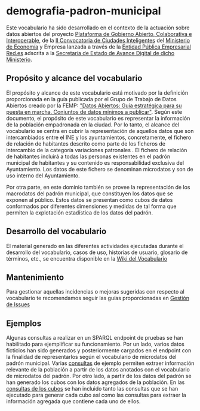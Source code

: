 # demografia-padron-municipal
Este vocabulario ha sido desarrollado en el contexto de la actuación sobre datos abiertos del proyecto [Plataforma de Gobierno Abierto, Colaborativa e Interoperable](http://www.red.es/redes/es/que-hacemos/ciudades-inteligentes/proyectos-en-ciudades), de la [II Convocatoria de Ciudades Inteligentes](https://perfilcontratante.red.es/perfilcontratante/busqueda/DetalleLicitacionesDefault.action?idLicitacion=6707&visualizar=0) del [Ministerio de Economía](http://www.mineco.gob.es/) y Empresa lanzada a través de la [Entidad Pública Empresarial Red.es](http://www.red.es/) adscrita a la [Secretaría de Estado de Avance Digital de dicho Ministerio](http://www.mineco.gob.es/portal/site/mineco/avancedigital).

## Propósito y alcance del vocabulario
El propósito y alcance de este vocabulario está motivado por la definición proporcionada en la guía publicada por el Grupo de Trabajo de Datos Abiertos creado por la FEMP: ["Datos Abiertos: Guía estratégica para su puesta en marcha. Conjuntos de datos mínimos a publicar"](http://femp.femp.es/files/3580-1617-fichero/Gu%C3%ADa%20Datos%20Abiertos.pdf). Según este documento, el propósito de este vocabulario es representar la información de la población empadronada en la ciudad. Por lo tanto, el alcance del vocabulario se centra en cubrir la representación de aquellos datos que son intercambiados entre el INE y los ayuntamientos, concretamente, el fichero de relación de habitantes descrito como parte de los ficheros de intercambio de la categoría variaciones patronales . El fichero de relación de habitantes incluirá a todas las personas existentes en el padrón municipal de habitantes y su contenido es responsabilidad exclusiva del Ayuntamiento. Los datos de este fichero se denominan microdatos y son de uso interno del Ayuntamiento.

Por otra parte, en este dominio también se provee la representación de los macrodatos del padrón municipal, que constituyen los datos que se exponen al público. Estos datos se presentan como cubos de datos conformados por diferentes dimensiones y medidas de tal forma que permiten la explotación estadística de los datos del padrón.

## Desarrollo del vocabulario
El material generado en las diferentes actividades ejecutadas durante el desarrollo del vocabulario, casos de uso, historias de usuario, glosario de términos, etc., se encuentra disponible en la [Wiki del Vocabulario](https://github.com/CiudadesAbiertas/vocab-demografia-padron-municipal/wiki)

## Mantenimiento
Para gestionar aquellas incidencias o mejoras sugeridas con respecto al vocabulario te recomendamos seguir las guías proporcionadas en [Gestión de Issues](https://github.com/CiudadesAbiertas/vocab-demografia-padron-municipal/wiki/Gesti%C3%B3n-de-issues)

## Ejemplos
Algunas consultas a realizar en un SPARQL endpoint de pruebas se han habilitado para ejemplificar su funcionamiento. Por un lado, varios datos ficticios han sido generados y posteriormente cargados en el endpoint con la finalidad de representarlos según el vocabulario de microdatos del padrón municipal. Varias [consultas](https://github.com/CiudadesAbiertas/vocab-demografia-padron-municipal/blob/master/examples/queries.md) de ejemplo permiten extraer información relevante de la población a partir de los datos anotados con el vocabulario de microdatos del padrón. Por otro lado, a partir de los datos del padrón se han generado los cubos con los datos agregados de la población. En las [consultas de los cubos](https://github.com/CiudadesAbiertas/vocab-demografia-padron-municipal/blob/master/examples/queries-cubos-datos.md) se han incluido tanto las consultas que se han ejecutado para generar cada cubo así como las consultas para extraer la información agregada que contiene cada uno de ellos.
